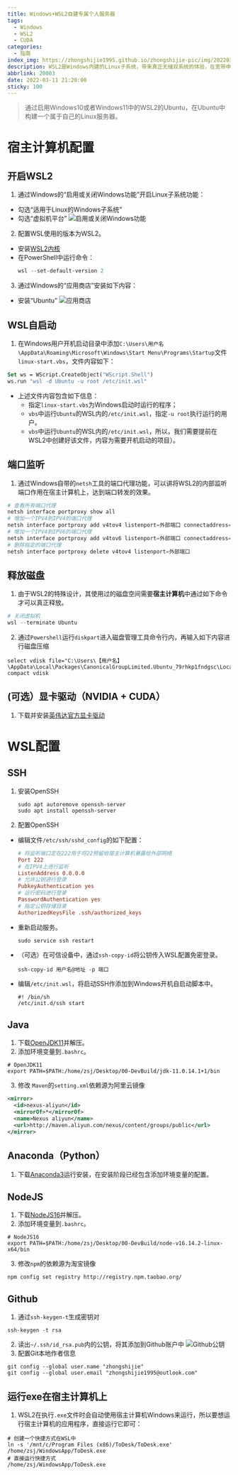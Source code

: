 ```yaml
---
title: Windows+WSL2自建专属个人服务器
tags:
  - Windows
  - WSL2
  - CUDA
categories:
  - 指南
index_img: https://zhongshijie1995.github.io/zhongshijie-pic/img/20220322221801.png
description: WSL2是Windows内建的Linux子系统，带来真正无缝双系统的体验，在宽带申请公网IP后，我们可以将Windows的Linux子系统装备成一个独立精悍的个人服务器。
abbrlink: 20003
date: 2022-03-11 21:20:00
sticky: 100
---
```


> 通过启用Windows10或者Windows11中的WSL2的Ubuntu，在Ubuntu中构建一个属于自己的Linux服务器。

# 宿主计算机配置
## 开启WSL2
1. 通过Windows的“启用或关闭Windows功能”开启Linux子系统功能：
  - 勾选“适用于Linux的Windows子系统”
  - 勾选“虚拟机平台”
    ![启用或关闭Windows功能](https://zhongshijie1995.github.io/zhongshijie-pic/img/20220329083615.png)
2. 配置WSL使用的版本为WSL2。
  - 安装[WSL2内核](https://wslstorestorage.blob.core.windows.net/wslblob/wsl_update_x64.msi)
  - 在PowerShell中运行命令：
    ```powershell
    wsl --set-default-version 2
    ```
3. 通过Windows的“应用商店”安装如下内容：
  - 安装“Ubuntu”
    ![应用商店](https://zhongshijie1995.github.io/zhongshijie-pic/img/20220329084250.png)

## WSL自启动
1. 在Windows用户开机启动目录中添加`C:\Users\用户名\AppData\Roaming\Microsoft\Windows\Start Menu\Programs\Startup`文件`linux-start.vbs`，文件内容如下：
  ```vb
  Set ws = WScript.CreateObject("WScript.Shell")        
  ws.run "wsl -d Ubuntu -u root /etc/init.wsl"
  ```
  - 上述文件内容包含如下信息：
    - 指定`linux-start.vbs`为Windows启动时运行的程序；
    - `vbs`中运行`Ubuntu`的WSL内的`/etc/init.wsl`，指定`-u root`执行运行的用户。
    - `vbs`中运行`Ubuntu`的WSL内的`/etc/init.wsl`，所以，我们需要提前在WSL2中创建好该文件，内容为需要开机启动的项目）。

## 端口监听
1. 通过Windows自带的`netsh`工具的端口代理功能，可以讲将WSL2的内部监听端口作用在宿主计算机上，达到端口转发的效果。  
  ```powershell
  # 查看所有端口代理
  netsh interface portproxy show all
  # 增加一个IPV4到IPV4的端口代理
  netsh interface portproxy add v4tov4 listenport=外部端口 connectaddress=localhost connectport=内部端口
  # 增加一个IPV4到IPV6的端口代理
  netsh interface portproxy add v4tov6 listenport=外部端口 connectaddress=localhost connectport=内部端口
  # 删除指定的端口代理
  netsh interface portproxy delete v4tov4 listenport=外部端口
  ```

## 释放磁盘
1. 由于WSL2的特殊设计，其使用过的磁盘空间需要**宿主计算机**中通过如下命令才可以真正释放。
  ```powershell
  # 关闭虚拟机
  wsl --terminate Ubuntu
  ```
2. 通过`Powershell`运行`diskpart`进入磁盘管理工具命令行内，再输入如下内容进行磁盘压缩
  ```shell
  select vdisk file="C:\Users\【用户名】\AppData\Local\Packages\CanonicalGroupLimited.Ubuntu_79rhkp1fndgsc\LocalState\ext4.vhdx"
  compact vdisk
  ```

## (可选）显卡驱动（NVIDIA + CUDA）
1. 下载并安装[英伟达官方显卡驱动](https://www.nvidia.cn/Download/index.aspx?lang=cn)

# WSL配置
## SSH
1. 安装OpenSSH
    ```shell
    sudo apt autoremove openssh-server
    sudo apt install openssh-server
    ```
2. 配置OpenSSH
  - 编辑文件`/etc/ssh/sshd_config`的如下配置：
    ```conf
    # 将监听端口定在222用于将22预留给宿主计算机暴露给外部网络
    Port 222
    # 在IPV4上进行监听
    ListenAddress 0.0.0.0
    # 允许公钥进行登录
    PubkeyAuthentication yes
    # 运行密码进行登录
    PasswordAuthentication yes
    # 指定公钥存储目录
    AuthorizedKeysFile .ssh/authorized_keys
    ```
  - 重新启动服务。
    ```shell
    sudo service ssh restart
    ```
  - （可选）在可信设备中，通过`ssh-copy-id`将公钥传入WSL配置免密登录。
    ```shell
    ssh-copy-id 用户名@地址 -p 端口
    ```
  - 编辑`/etc/init.wsl`，将启动SSH作添加到Windows开机自启动脚本中。
    ```shell
    #! /bin/sh
    /etc/init.d/ssh start
    ```

## Java
1. 下载[OpenJDK11](https://mirrors.tuna.tsinghua.edu.cn/AdoptOpenJDK/11/jdk/x64/linux/OpenJDK11U-jdk_x64_linux_hotspot_11.0.14.1_1.tar.gz)并解压。
2. 添加环境变量到`.bashrc`。
  ```shell
  # OpenJDK11
  export PATH=$PATH:/home/zsj/Desktop/00-DevBuild/jdk-11.0.14.1+1/bin
  ```
3. 修改 `Maven`的`setting.xml`依赖源为阿里云镜像
  ```xml
  <mirror>
    <id>nexus-aliyun</id>
    <mirrorOf>*</mirrorOf>
    <name>Nexus aliyun</name>
    <url>http://maven.aliyun.com/nexus/content/groups/public</url>
  </mirror>
  ```

## Anaconda（Python）
1. 下载[Anaconda3](https://mirrors.tuna.tsinghua.edu.cn/anaconda/archive/Anaconda3-2021.11-Linux-x86_64.sh)运行安装，在安装阶段已经包含添加环境变量的配置。

## NodeJS
1. 下载[NodeJS16](https://mirrors.tuna.tsinghua.edu.cn/nodejs-release/v16.14.2/node-v16.14.2-linux-x64.tar.xz)并解压。
2. 添加环境变量到`.bashrc`。
  ```shell
  # NodeJS16
  export PATH=$PATH:/home/zsj/Desktop/00-DevBuild/node-v16.14.2-linux-x64/bin
  ```
3. 修改`npm`的依赖源为淘宝镜像
  ```shell
  npm config set registry http://registry.npm.taobao.org/
  ```

## Github
1. 通过`ssh-keygen-t`生成密钥对
  ```
  ssh-keygen -t rsa
  ```
2. 读出`~/.ssh/id_rsa.pub`内的公钥，将其添加到Github账户中
  ![Github公钥](https://zhongshijie1995.github.io/zhongshijie-pic/img/20220329104826.png)
3. 配置Git本地作者信息
  ```shell
  git config --global user.name "zhongshijie"
  git config --global user.email "zhongshijie1995@outlook.com"
  ```

## 运行exe在宿主计算机上
1. WSL2在执行`.exe`文件时会自动使用宿主计算机Windows来运行，所以要想运行宿主计算机的应用程序，直接运行它即可：
  ```shell
  # 创建一个快捷方式在WSL中
  ln -s '/mnt/c/Program Files (x86)/ToDesk/ToDesk.exe' /home/zsj/WindowsApp/ToDesk.exe
  # 直接运行快捷方式
  /home/zsj/WindowsApp/ToDesk.exe
  ```
